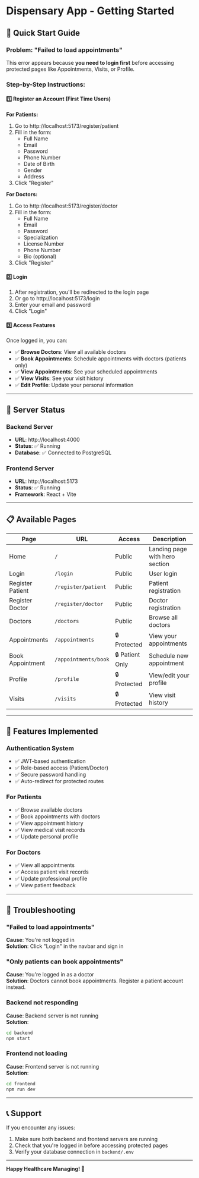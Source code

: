 # Dispensary App - Getting Started

## 🚀 Quick Start Guide

### Problem: "Failed to load appointments"
This error appears because **you need to login first** before accessing protected pages like Appointments, Visits, or Profile.

### Step-by-Step Instructions:

#### 1️⃣ **Register an Account** (First Time Users)

**For Patients:**
1. Go to http://localhost:5173/register/patient
2. Fill in the form:
   - Full Name
   - Email
   - Password
   - Phone Number
   - Date of Birth
   - Gender
   - Address
3. Click "Register"

**For Doctors:**
1. Go to http://localhost:5173/register/doctor
2. Fill in the form:
   - Full Name
   - Email
   - Password
   - Specialization
   - License Number
   - Phone Number
   - Bio (optional)
3. Click "Register"

#### 2️⃣ **Login**
1. After registration, you'll be redirected to the login page
2. Or go to http://localhost:5173/login
3. Enter your email and password
4. Click "Login"

#### 3️⃣ **Access Features**
Once logged in, you can:
- ✅ **Browse Doctors**: View all available doctors
- ✅ **Book Appointments**: Schedule appointments with doctors (patients only)
- ✅ **View Appointments**: See your scheduled appointments
- ✅ **View Visits**: See your visit history
- ✅ **Edit Profile**: Update your personal information

---

## 🔧 Server Status

### Backend Server
- **URL**: http://localhost:4000
- **Status**: ✅ Running
- **Database**: ✅ Connected to PostgreSQL

### Frontend Server
- **URL**: http://localhost:5173
- **Status**: ✅ Running
- **Framework**: React + Vite

---

## 📋 Available Pages

| Page | URL | Access | Description |
|------|-----|--------|-------------|
| Home | `/` | Public | Landing page with hero section |
| Login | `/login` | Public | User login |
| Register Patient | `/register/patient` | Public | Patient registration |
| Register Doctor | `/register/doctor` | Public | Doctor registration |
| Doctors | `/doctors` | Public | Browse all doctors |
| Appointments | `/appointments` | 🔒 Protected | View your appointments |
| Book Appointment | `/appointments/book` | 🔒 Patient Only | Schedule new appointment |
| Profile | `/profile` | 🔒 Protected | View/edit your profile |
| Visits | `/visits` | 🔒 Protected | View visit history |

---

## 🎨 Features Implemented

### Authentication System
- ✅ JWT-based authentication
- ✅ Role-based access (Patient/Doctor)
- ✅ Secure password handling
- ✅ Auto-redirect for protected routes

### For Patients
- ✅ Browse available doctors
- ✅ Book appointments with doctors
- ✅ View appointment history
- ✅ View medical visit records
- ✅ Update personal profile

### For Doctors
- ✅ View all appointments
- ✅ Access patient visit records
- ✅ Update professional profile
- ✅ View patient feedback

---

## 🐛 Troubleshooting

### "Failed to load appointments"
**Cause**: You're not logged in  
**Solution**: Click "Login" in the navbar and sign in

### "Only patients can book appointments"
**Cause**: You're logged in as a doctor  
**Solution**: Doctors cannot book appointments. Register a patient account instead.

### Backend not responding
**Cause**: Backend server is not running  
**Solution**: 
```bash
cd backend
npm start
```

### Frontend not loading
**Cause**: Frontend server is not running  
**Solution**:
```bash
cd frontend
npm run dev
```

---

## 📞 Support

If you encounter any issues:
1. Make sure both backend and frontend servers are running
2. Check that you're logged in before accessing protected pages
3. Verify your database connection in `backend/.env`

---

**Happy Healthcare Managing! 🏥**
